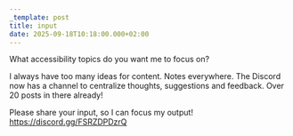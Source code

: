 ```yaml
---
_template: post
title: input
date: 2025-09-18T10:18:00.000+02:00
---
```

What accessibility topics do you want me to focus on?

I always have too many ideas for content. Notes everywhere. 
The Discord now has a channel to centralize thoughts, suggestions and feedback. Over 20 posts in there already!

Please share your input, so I can focus my output!
https://discord.gg/FSRZDPDzrQ
